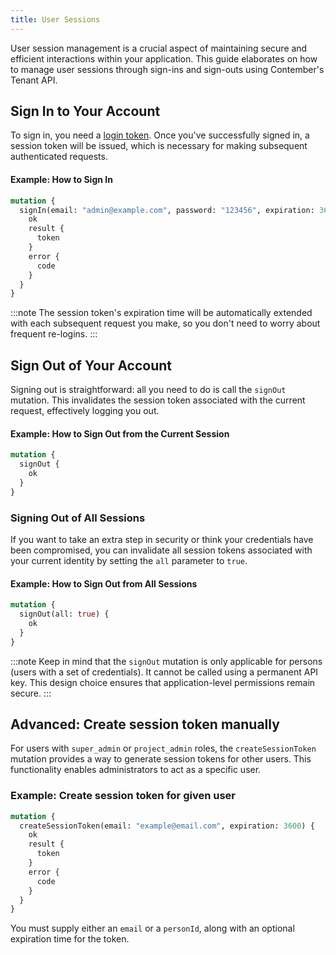 ```yaml
---
title: User Sessions
---
```


User session management is a crucial aspect of maintaining secure and efficient interactions within your application. This guide elaborates on how to manage user sessions through sign-ins and sign-outs using Contember's Tenant API.

## Sign In to Your Account

To sign in, you need a [login token](overview.md#authorization-tokens). Once you've successfully signed in, a session token will be issued, which is necessary for making subsequent authenticated requests.

#### Example: How to Sign In

```graphql
mutation {
  signIn(email: "admin@example.com", password: "123456", expiration: 3600) {
    ok
    result {
      token
    }
    error {
      code
    }
  }
}
```

:::note
The session token's expiration time will be automatically extended with each subsequent request you make, so you don't need to worry about frequent re-logins.
:::

## Sign Out of Your Account

Signing out is straightforward: all you need to do is call the `signOut` mutation. This invalidates the session token associated with the current request, effectively logging you out.

#### Example: How to Sign Out from the Current Session

```graphql
mutation {
  signOut {
    ok
  }
}
```

### Signing Out of All Sessions

If you want to take an extra step in security or think your credentials have been compromised, you can invalidate all session tokens associated with your current identity by setting the `all` parameter to `true`.

#### Example: How to Sign Out from All Sessions

```graphql
mutation {
  signOut(all: true) {
    ok
  }
}
``` 

:::note
Keep in mind that the `signOut` mutation is only applicable for persons (users with a set of credentials). It cannot be called using a permanent API key. This design choice ensures that application-level permissions remain secure.
:::

## Advanced: Create session token manually

For users with `super_admin` or `project_admin` roles, the `createSessionToken` mutation provides a way to generate session tokens for other users. This functionality enables administrators to act as a specific user.

### Example: Create session token for given user

```graphql
mutation {
  createSessionToken(email: "example@email.com", expiration: 3600) {
    ok
    result {
      token
    }
    error {
      code
    }
  }
}
```

You must supply either an `email` or a `personId`, along with an optional expiration time for the token.
